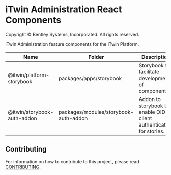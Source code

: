 # iTwin Administration React Components

Copyright © Bentley Systems, Incorporated. All rights reserved.

iTwin Administration feature components for the iTwin Platform.

| Name                        | Folder                                | Description                                                          |
| --------------------------- | ------------------------------------- | -------------------------------------------------------------------- |
| @itwin/platform-storybook   | packages/apps/storybook               | Storybook to facilitate development of components                    |
| @itwin/storybook-auth-addon | packages/modules/storybook-auth-addon | Addon to storybook to enable OIDC client authentication for stories. |

## Contributing

For information on how to contribute to this project, please read [CONTRIBUTING](CONTRIBUTING.MD).
